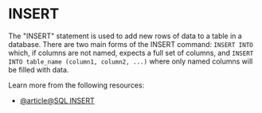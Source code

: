 # INSERT

The "INSERT" statement is used to add new rows of data to a table in a database. There are two main forms of the INSERT command: `INSERT INTO` which, if columns are not named, expects a full set of columns, and `INSERT INTO table_name (column1, column2, ...)` where only named columns will be filled with data.

Learn more from the following resources:

- [@article@SQL INSERT](https://www.w3schools.com/sql/sql_insert.asp)